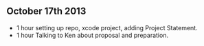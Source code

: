 October 17th 2013
-----------------
- 1 hour setting up repo, xcode project, adding Project Statement.
- 1 hour Talking to Ken about proposal and preparation.


